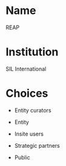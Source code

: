 # Name

REAP

# Institution

SIL International

# Choices

* Entity curators

* Entity

* Insite users

* Strategic partners

* Public
